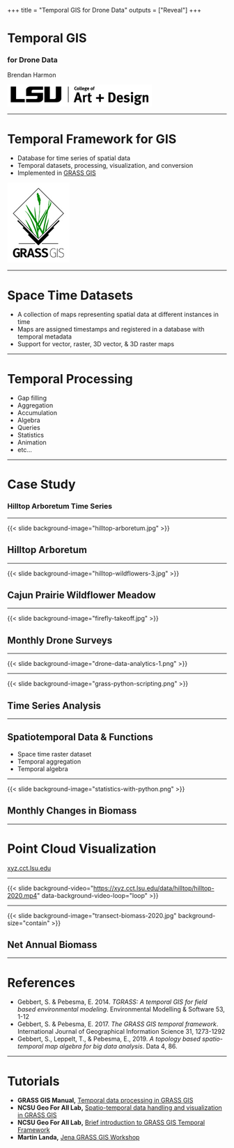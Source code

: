 +++
title = "Temporal GIS for Drone Data"
outputs = ["Reveal"]
+++

# Temporal GIS

### for Drone Data

Brendan Harmon

<img height="50px" src="lsu-coad-logo.png" alt="lsu college of art and design logo">

---

# Temporal Framework for GIS

* Database for time series of spatial data
* Temporal datasets, processing, visualization, and conversion
* Implemented in [GRASS GIS](https://grass.osgeo.org/)

![GRASS GIS Logo](grass-logo-s.jpg)

---

# Space Time Datasets

* A collection of maps representing spatial data at different instances in time
* Maps are assigned timestamps and registered in a database with temporal metadata
* Support for vector, raster, 3D vector, & 3D raster maps

---

# Temporal Processing

* Gap filling
* Aggregation
* Accumulation
* Algebra
* Queries
* Statistics
* Animation
* etc...

---

# Case Study

### Hilltop Arboretum Time Series

---

{{< slide background-image="hilltop-arboretum.jpg" >}}
## Hilltop Arboretum

---

{{< slide background-image="hilltop-wildflowers-3.jpg" >}}
## Cajun Prairie Wildflower Meadow

---

{{< slide background-image="firefly-takeoff.jpg" >}}
## Monthly Drone Surveys

---

{{< slide background-image="drone-data-analytics-1.png" >}}

---

{{< slide background-image="grass-python-scripting.png" >}}
## Time Series Analysis

---

## Spatiotemporal Data & Functions
* Space time raster dataset
* Temporal aggregation
* Temporal algebra

---

{{< slide background-image="statistics-with-python.png" >}}
## Monthly Changes in Biomass

---

# Point Cloud Visualization

[xyz.cct.lsu.edu](https://xyz.cct.lsu.edu/data/hilltop/arboretum.html)

---

{{< slide background-video="https://xyz.cct.lsu.edu/data/hilltop/hilltop-2020.mp4" data-background-video-loop="loop" >}}

---

{{< slide background-image="transect-biomass-2020.jpg" background-size="contain" >}}
## Net Annual Biomass

---

# References

* Gebbert, S. & Pebesma, E. 2014. *TGRASS: A temporal GIS for field based environmental modeling*. Environmental Modelling & Software 53, 1-12
* Gebbert, S. & Pebesma, E. 2017. *The GRASS GIS temporal framework*. International Journal of Geographical Information Science 31, 1273-1292
* Gebbert, S., Leppelt, T., & Pebesma, E., 2019. *A topology based spatio-temporal map algebra for big data analysis*. Data 4, 86.

---

# Tutorials

* **GRASS GIS Manual,** [Temporal data processing in GRASS GIS](https://grass.osgeo.org/grass82/manuals/temporalintro.html)
* **NCSU Geo For All Lab,** [Spatio-temporal data handling and visualization in GRASS GIS](https://ncsu-geoforall-lab.github.io/grass-temporal-workshop/)
* **NCSU Geo For All Lab,** [Brief introduction to GRASS GIS Temporal Framework](http://fatra.cnr.ncsu.edu/temporal-grass-workshop/TGRASS_intro.pdf)
* **Martin Landa,** [Jena GRASS GIS Workshop](https://training.gismentors.eu/grass-gis-workshop-jena/units/21.html)
